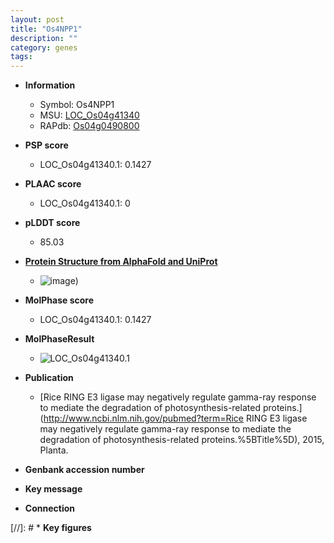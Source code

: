 ```yaml
---
layout: post
title: "Os4NPP1"
description: ""
category: genes
tags: 
---
```


* **Information**  
    + Symbol: Os4NPP1  
    + MSU: [LOC_Os04g41340](http://rice.plantbiology.msu.edu/cgi-bin/ORF_infopage.cgi?orf=LOC_Os04g41340)  
    + RAPdb: [Os04g0490800](http://rapdb.dna.affrc.go.jp/viewer/gbrowse_details/irgsp1?name=Os04g0490800)  

* **PSP score**  
    + LOC_Os04g41340.1: 0.1427 

* **PLAAC score**  
    + LOC_Os04g41340.1: 0 

* **pLDDT score**
    + 85.03

* **[Protein Structure from AlphaFold and UniProt](https://www.uniprot.org/uniprotkb/Q7X7H3/entry#structure)**
    + ![image](https://ricepsp.github.io/images/Q7/AF-Q7X7H3-F1.png))

* **MolPhase score**
    + LOC_Os04g41340.1: 0.1427

* **MolPhaseResult**
    + ![LOC_Os04g41340.1](https://ricepsp.github.io/pictures/LOC_Os04g/LOC_Os04g41340.1.png)

* **Publication**  
    + [Rice RING E3 ligase may negatively regulate gamma-ray response to mediate the degradation of photosynthesis-related proteins.](http://www.ncbi.nlm.nih.gov/pubmed?term=Rice RING E3 ligase may negatively regulate gamma-ray response to mediate the degradation of photosynthesis-related proteins.%5BTitle%5D), 2015, Planta.

* **Genbank accession number**  

* **Key message**  

* **Connection**  

[//]: # * **Key figures**  


